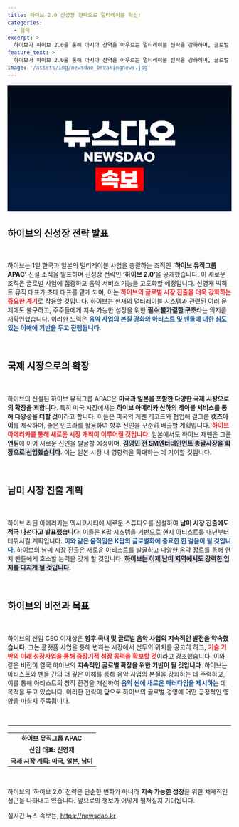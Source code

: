 ```yaml
---
title: 하이브 2.0 신성장 전략으로 멀티레이블 혁신!
categories:
  - 음악
excerpt: >
  하이브가 하이브 2.0을 통해 아시아 전역을 아우르는 멀티레이블 전략을 강화하며, 글로벌 음악 시장의 혁신을 선도할 계획이다! 신임 CEO는 K팝 아티스트 육성과 새로운 플랫폼 발전에 집중한다고 밝혀 기대를 모은다.
feature_text: >
  하이브가 하이브 2.0을 통해 아시아 전역을 아우르는 멀티레이블 전략을 강화하며, 글로벌 음악 시장의 혁신을 선도할 계획이다! 신임 CEO는 K팝 아티스트 육성과 새로운 플랫폼 발전에 집중한다고 밝혀 기대를 모은다.
image: '/assets/img/newsdao_breakingnews.jpg'
---
```


<p><img src="/assets/img/newsdao_breakingnews.jpg" alt="implanttips 속보" /></p>

<h2 data-ke-size="size26">하이브의 신성장 전략 발표</h2>

<p data-ke-size="size16">&nbsp;</p>

<p>하이브는 1일 한국과 일본의 멀티레이블 사업을 총괄하는 조직인 <b>‘하이브 뮤직그룹 APAC’</b> 신설 소식을 발표하며 신성장 전략인 <b>‘하이브 2.0’</b>을 공개했습니다. 이 새로운 조직은 글로벌 사업에 집중하고 음악 서비스 기능을 고도화할 예정입니다. 신영재 빅히트 뮤직 대표가 초대 대표를 맡게 되며, 이는 <b><span style="color: #ee2323;">하이브의 글로벌 시장 진출을 더욱 강화하는 중요한 계기</span></b>로 작용할 것입니다. 하이브는 현재의 멀티레이블 시스템과 관련된 여러 문제에도 불구하고, 주주들에게 지속 가능한 성장을 위한 <b><span style="background-color: #21538527;">필수 불가결한 구조</span></b>라는 의지를 재확인했습니다. 이러한 노력은 <b><span style="color: #1a5490;">음악 사업의 본질 강화와 아티스트 및 팬들에 대한 심도 있는 이해에 기반을 두고 진행됩니다</span></b>.</p></p>

<p data-ke-size="size16">&nbsp;</p>

<h2 data-ke-size="size26">국제 시장으로의 확장</h2>

<p data-ke-size="size16">&nbsp;</p>

<p>하이브의 신설된 하이브 뮤직그룹 APAC은 <b>미국과 일본을 포함한 다양한 국제 시장으로의 확장을 꾀합니다</b>. 특히 미국 시장에서는 <b>하이브 아메리카 산하의 레이블 서비스를 통해 다양성을 더할 것</b>이라고 합니다. 이들은 미국의 게펜 레코드와 협업해 걸그룹 <b>캣츠아이</b>를 제작하며, 좋은 인프라를 활용하여 향후 신인을 꾸준히 배출할 계획입니다. <b><span style="color: #ee2323;">하이브 아메리카를 통해 새로운 시장 개척이 이루어질 것입니다</span></b>. 일본에서도 하이브 재팬은 그룹 <b>앤팀</b>에 이어 새로운 신인을 발굴할 예정이며, <b><span style="background-color: #21538527;">김영민 전 SM엔터테인먼트 총괄사장을 회장으로 선임했습니다</span></b>. 이는 일본 시장 내 영향력을 확대하는 데 기여할 것입니다.</p></p>

<p data-ke-size="size16">&nbsp;</p>

<h2 data-ke-size="size26">남미 시장 진출 계획</h2>

<p data-ke-size="size16">&nbsp;</p>

<p>하이브 라틴 아메리카는 멕시코시티에 새로운 스튜디오를 신설하여 <b>남미 시장 진출에도 적극 나선다고 발표했습니다</b>. 이들은 K팝 시스템을 기반으로 현지 아티스트를 내년부터 데뷔시킬 계획입니다. <b><span style="color: #1a5490;">이와 같은 움직임은 K팝의 글로벌화에 중요한 한 걸음이 될 것입니다</span></b>. 하이브의 남미 시장 진출은 새로운 아티스트를 발굴하고 다양한 음악 장르를 통해 현지 팬들에게 호소할 능력을 갖게 할 것입니다. <b><span style="background-color: #21538527;">하이브는 이제 남미 지역에서도 강력한 입지를 다지게 될 것입니다</span></b>.</p></p>

<p data-ke-size="size16">&nbsp;</p>

<h2 data-ke-size="size26">하이브의 비전과 목표</h2>

<p data-ke-size="size16">&nbsp;</p>

<p>하이브의 신임 CEO 이재상은 <b>향후 국내 및 글로벌 음악 사업의 지속적인 발전을 약속했습니다</b>. 그는 플랫폼 사업을 통해 변하는 시장에서 선두의 위치를 공고히 하고, <b><span style="color: #ee2323;">기술 기반의 미래 성장사업을 통해 중장기적 성장 동력을 확보할 것</span></b>이라고 강조했습니다. 이와 같은 비전이 결국 하이브의 <b>지속적인 글로벌 확장을 위한 기반이 될 것입니다</b>. 하이브는 아티스트와 팬들 간의 더 깊은 이해를 통해 음악 사업의 본질을 강화하는 데 주력하고, 이를 통해 아티스트의 창작 환경을 개선하여 <b><span style="color: #1a5490;">음악 씬에 새로운 패러다임을 제시하는</span></b> 데 목적을 두고 있습니다. 이러한 전략이 앞으로 하이브의 글로벌 경영에 어떤 긍정적인 영향을 미칠지 주목됩니다.</p></p>

<p data-ke-size="size16">&nbsp;</p>

<hr style="border: 1px solid #ddd;"/>

<table style="width: 100%; border-collapse: collapse;">
<tr>
<td style="text-align: center; height: 17px;"><b>하이브 뮤직그룹 APAC</b></td>
</tr>
<tr>
<td style="text-align: center; height: 17px;"><b>신임 대표: 신영재</b></td>
</tr>
<tr>
<td style="text-align: center; height: 17px;"><b>국제 시장 계획: 미국, 일본, 남미</b></td>
</tr>
</table>

<p data-ke-size="size16">&nbsp;</p>

<p>하이브의 ‘하이브 2.0’ 전략은 단순한 변화가 아니라 <b>지속 가능한 성장</b>을 위한 체계적인 접근을 나타내고 있습니다. 앞으로의 행보가 어떻게 펼쳐질지 기대됩니다.</p>
실시간 뉴스 속보는, <a href="https://newsdao.kr" rel="dofollow">https://newsdao.kr</a>


